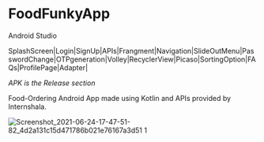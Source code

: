 # FoodFunkyApp
Android Studio

SplashScreen|Login|SignUp|APIs|Frangment|Navigation|SlideOutMenu|PasswordChange|OTPgeneration|Volley|RecyclerView|Picaso|SortingOption|FAQs|ProfilePage|Adapter|

*APK is the Release section*

Food-Ordering Android App made using Kotlin and APIs provided by Internshala.

![Screenshot_2021-06-24-17-47-51-82_4d2a131c15d471786b021e76167a3d51 1](https://user-images.githubusercontent.com/76391639/123261819-d71d0e80-d514-11eb-8fb9-2b829e01b15c.jpg)
